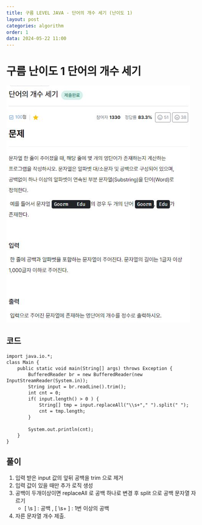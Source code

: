 ```yaml
---
title: 구름 LEVEL JAVA - 단어의 개수 세기 (난이도 1)
layout: post
categories: algorithm
order: 1
data: 2024-05-22 11:00
---
```


# 구름 난이도 1 단어의 개수 세기

<img src="/assets/img/goorm/goorm_1.JPG" />

## 코드

```
import java.io.*;
class Main {
	public static void main(String[] args) throws Exception {
		BufferedReader br = new BufferedReader(new InputStreamReader(System.in));
		String input = br.readLine().trim();
		int cnt = 0;
		if( input.length() > 0 ) {
			String[] tmp = input.replaceAll("\\s+"," ").split(" ");
			cnt = tmp.length;
		}
		
		System.out.println(cnt);
	}
}
```

## 풀이
1. 입력 받은 input 값의 앞뒤 공백을 trim 으로 제거 <br>
2. 입력 값이 있을 때만 추가 로직 생성 <br>
3. 공백이 두개이상이면 replaceAll 로 공백 하나로 변경 후 split 으로 공백 문자열 자르기 <br>
    - [ \s ] : 공백 , [ \s+ ] : 1번 이상의 공백
4. 자른 문자열 개수 제출.

